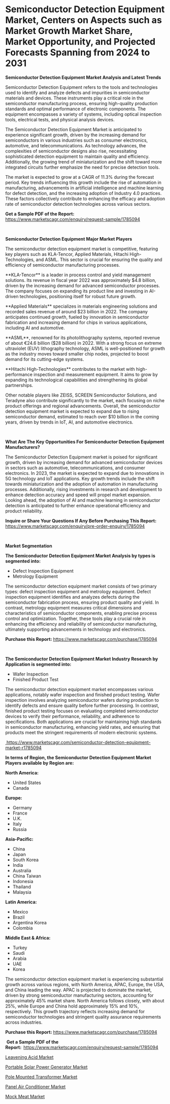 <p><h1>Semiconductor Detection Equipment Market, Centers on Aspects such as Market Growth Market Share, Market Opportunity, and Projected Forecasts Spanning from 2024 to 2031</h1></p><p><strong>Semiconductor Detection Equipment Market Analysis and Latest Trends</strong></p>
<p><p>Semiconductor Detection Equipment refers to the tools and technologies used to identify and analyze defects and impurities in semiconductor materials and devices. These instruments play a critical role in the semiconductor manufacturing process, ensuring high-quality production standards and optimal performance of electronic components. The equipment encompasses a variety of systems, including optical inspection tools, electrical tests, and physical analysis devices.</p><p>The Semiconductor Detection Equipment Market is anticipated to experience significant growth, driven by the increasing demand for semiconductors in various industries such as consumer electronics, automotive, and telecommunications. As technology advances, the complexities of semiconductor designs also rise, necessitating sophisticated detection equipment to maintain quality and efficiency. Additionally, the growing trend of miniaturization and the shift toward more integrated circuits further emphasize the need for precise detection tools.</p><p>The market is expected to grow at a CAGR of 11.3% during the forecast period. Key trends influencing this growth include the rise of automation in manufacturing, advancements in artificial intelligence and machine learning for defect detection, and the increasing adoption of Industry 4.0 practices. These factors collectively contribute to enhancing the efficacy and adoption rate of semiconductor detection technologies across various sectors.</p></p>
<p><strong>Get a Sample PDF of the Report:&nbsp;</strong> <a href="https://www.marketscagr.com/enquiry/request-sample/1785094?utm_campaign=1259&utm_medium=2&utm_source=Github&utm_content=ia&utm_term=08102024&utm_id=semiconductor-detection-equipment">https://www.marketscagr.com/enquiry/request-sample/1785094</a></p>
<p>&nbsp;</p>
<p><strong>Semiconductor Detection Equipment Major Market Players</strong></p>
<p><p>The semiconductor detection equipment market is competitive, featuring key players such as KLA-Tencor, Applied Materials, Hitachi High-Technologies, and ASML. This sector is crucial for ensuring the quality and efficiency of semiconductor manufacturing processes.</p><p>**KLA-Tencor** is a leader in process control and yield management solutions. Its revenue in fiscal year 2022 was approximately $4.8 billion, driven by the increasing demand for advanced semiconductor processes. The company focuses on expanding its product line and investing in AI-driven technologies, positioning itself for robust future growth.</p><p>**Applied Materials** specializes in materials engineering solutions and recorded sales revenue of around $23 billion in 2022. The company anticipates continued growth, fueled by innovation in semiconductor fabrication and increasing demand for chips in various applications, including AI and automotive.</p><p>**ASML**, renowned for its photolithography systems, reported revenue of about €24.6 billion ($28 billion) in 2022. With a strong focus on extreme ultraviolet (EUV) lithography technology, ASML is well-positioned for growth as the industry moves toward smaller chip nodes, projected to boost demand for its cutting-edge systems.</p><p>**Hitachi High-Technologies** contributes to the market with high-performance inspection and measurement equipment. It aims to grow by expanding its technological capabilities and strengthening its global partnerships.</p><p>Other notable players like ZEISS, SCREEN Semiconductor Solutions, and Teradyne also contribute significantly to the market, each focusing on niche product offerings and regional advancements. Overall, the semiconductor detection equipment market is expected to expand due to rising semiconductor demand, estimated to reach over $10 billion in the coming years, driven by trends in IoT, AI, and automotive electronics.</p></p>
<p>&nbsp;</p>
<p><strong>What Are The Key Opportunities For Semiconductor Detection Equipment Manufacturers?</strong></p>
<p><p>The Semiconductor Detection Equipment market is poised for significant growth, driven by increasing demand for advanced semiconductor devices in sectors such as automotive, telecommunications, and consumer electronics. In 2023, the market is expected to expand due to innovations in 5G technology and IoT applications. Key growth trends include the shift towards miniaturization and the adoption of automation in manufacturing processes. Additionally, rising investments in research and development to enhance detection accuracy and speed will propel market expansion. Looking ahead, the adoption of AI and machine learning in semiconductor detection is anticipated to further enhance operational efficiency and product reliability.</p></p>
<p><strong>Inquire or Share Your Questions If Any Before Purchasing This Report:</strong> <a href="https://www.marketscagr.com/enquiry/pre-order-enquiry/1785094?utm_campaign=1259&utm_medium=2&utm_source=Github&utm_content=ia&utm_term=08102024&utm_id=semiconductor-detection-equipment">https://www.marketscagr.com/enquiry/pre-order-enquiry/1785094</a></p>
<p>&nbsp;</p>
<p><strong>Market Segmentation</strong></p>
<p><strong>The Semiconductor Detection Equipment Market Analysis by types is segmented into:</strong></p>
<p><ul><li>Defect Inspection Equipment</li><li>Metrology Equipment</li></ul></p>
<p><p>The semiconductor detection equipment market consists of two primary types: defect inspection equipment and metrology equipment. Defect inspection equipment identifies and analyzes defects during the semiconductor fabrication process, ensuring product quality and yield. In contrast, metrology equipment measures critical dimensions and characteristics of semiconductor components, enabling precise process control and optimization. Together, these tools play a crucial role in enhancing the efficiency and reliability of semiconductor manufacturing, ultimately supporting advancements in technology and electronics.</p></p>
<p><strong>Purchase this Report:&nbsp;</strong><a href="https://www.marketscagr.com/purchase/1785094?utm_campaign=1259&utm_medium=2&utm_source=Github&utm_content=ia&utm_term=08102024&utm_id=semiconductor-detection-equipment">https://www.marketscagr.com/purchase/1785094</a></p>
<p>&nbsp;</p>
<p><strong>The Semiconductor Detection Equipment Market Industry Research by Application is segmented into:</strong></p>
<p><ul><li>Wafer Inspection</li><li>Finished Product Test</li></ul></p>
<p><p>The semiconductor detection equipment market encompasses various applications, notably wafer inspection and finished product testing. Wafer inspection involves analyzing semiconductor wafers during production to identify defects and ensure quality before further processing. In contrast, finished product testing focuses on evaluating completed semiconductor devices to verify their performance, reliability, and adherence to specifications. Both applications are crucial for maintaining high standards in semiconductor manufacturing, enhancing yield rates, and ensuring that products meet the stringent requirements of modern electronic systems.</p></p>
<p><a href="https://www.marketscagr.com/semiconductor-detection-equipment-market-r1785094?utm_campaign=1259&utm_medium=2&utm_source=Github&utm_content=ia&utm_term=08102024&utm_id=semiconductor-detection-equipment">&nbsp;https://www.marketscagr.com/semiconductor-detection-equipment-market-r1785094</a></p>
<p><strong>In terms of Region, the Semiconductor Detection Equipment Market Players available by Region are:</strong></p>
<p>
    <p> <strong> North America: </strong>
        <ul>
            <li>United States</li>
            <li>Canada</li>
        </ul>
        </p> 
    <p> <strong> Europe: </strong>
        <ul>
            <li>Germany</li>
            <li>France</li>
            <li>U.K.</li>
            <li>Italy</li>
            <li>Russia</li>
        </ul>
        </p> 
    <p> <strong> Asia-Pacific: </strong>
        <ul>
            <li>China</li>
            <li>Japan</li>
            <li>South Korea</li>
            <li>India</li>
            <li>Australia</li>
            <li>China Taiwan</li>
            <li>Indonesia</li>
            <li>Thailand</li>
            <li>Malaysia</li>
        </ul>
        </p> 
    <p> <strong> Latin America: </strong>
        <ul>
            <li>Mexico</li>
            <li>Brazil</li>
            <li>Argentina Korea</li>
            <li>Colombia</li>
        </ul>
        </p> 
    <p> <strong> Middle East & Africa: </strong>
        <ul>
            <li>Turkey</li>
            <li>Saudi</li>
            <li>Arabia</li>
            <li>UAE</li>
            <li>Korea</li>
        </ul>
    </p>
    </p>
<p><p>The semiconductor detection equipment market is experiencing substantial growth across various regions, with North America, APAC, Europe, the USA, and China leading the way. APAC is projected to dominate the market, driven by strong semiconductor manufacturing sectors, accounting for approximately 45% market share. North America follows closely, with about 25%, while Europe and China hold approximately 15% and 10%, respectively. This growth trajectory reflects increasing demand for semiconductor technologies and stringent quality assurance requirements across industries.</p></p>
<p><strong>Purchase this Report: </strong><a href="https://www.marketscagr.com/purchase/1785094?utm_campaign=1259&utm_medium=2&utm_source=Github&utm_content=ia&utm_term=08102024&utm_id=semiconductor-detection-equipment">https://www.marketscagr.com/purchase/1785094</a></p>
<p>&nbsp;<strong>Get a Sample PDF of the Report:&nbsp;&nbsp;</strong><a href="https://www.marketscagr.com/enquiry/request-sample/1785094?utm_campaign=1259&utm_medium=2&utm_source=Github&utm_content=ia&utm_term=08102024&utm_id=semiconductor-detection-equipment">https://www.marketscagr.com/enquiry/request-sample/1785094</a></p>
<p><strong></strong></p>
<p><p><a href="https://issuu.com/reportprime-2/docs/leavening-acid-market-size-2030.ppt_077b5f92693e90?utm_campaign=1259&utm_medium=2&utm_source=Github&utm_content=ia&utm_term=08102024&utm_id=semiconductor-detection-equipment">Leavening Acid Market</a></p><p><a href="https://www.linkedin.com/pulse/future-ready-strategic-insights-global-portable-solar-power-rfgqf?utm_campaign=1259&utm_medium=2&utm_source=Github&utm_content=ia&utm_term=08102024&utm_id=semiconductor-detection-equipment">Portable Solar Power Generator Market</a></p><p><a href="https://www.linkedin.com/pulse/pole-mounted-transformer-market-size-growth-industry-analysis-jcnaf?utm_campaign=1259&utm_medium=2&utm_source=Github&utm_content=ia&utm_term=08102024&utm_id=semiconductor-detection-equipment">Pole Mounted Transformer Market</a></p><p><a href="https://www.linkedin.com/pulse/panel-air-conditioner-market-shifts-strategic-analysis-2024-2031-xr8xf?utm_campaign=1259&utm_medium=2&utm_source=Github&utm_content=ia&utm_term=08102024&utm_id=semiconductor-detection-equipment">Panel Air Conditioner Market</a></p><p><a href="https://issuu.com/reportprime-2/docs/mock-meat-market-size-2030.pptx_7b906cebcc48df?utm_campaign=1259&utm_medium=2&utm_source=Github&utm_content=ia&utm_term=08102024&utm_id=semiconductor-detection-equipment">Mock Meat Market</a></p></p>